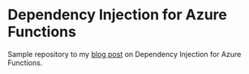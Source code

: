 # Dependency Injection for Azure Functions
Sample repository to my [blog post](https://blog.wille-zone.de/post/azure-functions-proper-dependency-injection/) on  Dependency Injection for Azure Functions.

